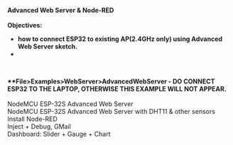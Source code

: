 <b>Advanced Web Server & Node-RED</b><br><br>
<b>Objectives:<br>
- how to connect ESP32 to existing AP(2.4GHz only) using Advanced Web Server sketch.<br>
- 
</b><br>

<b>**File>Examples>WebServer>AdvancedWebServer - DO CONNECT ESP32 TO THE LAPTOP, OTHERWISE THIS EXAMPLE WILL NOT APPEAR.</b><br><br>
NodeMCU ESP-32S Advanced Web Server <br>
NodeMCU ESP-32S Advanced Web Server with DHT11 & other sensors<br>
Install Node-RED<br>
Inject + Debug, GMail<br>
Dashboard: Slider + Gauge + Chart<br>
